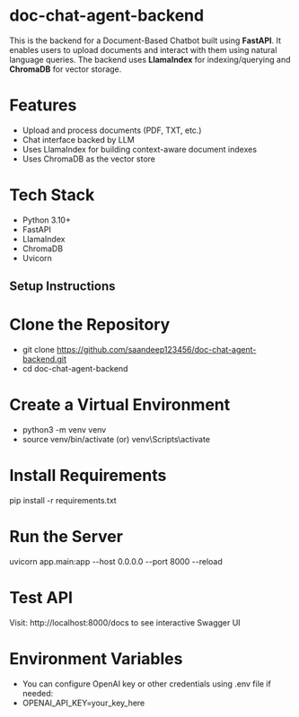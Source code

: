 # doc-chat-agent-backend
This is the backend for a Document-Based Chatbot built using **FastAPI**. It enables users to upload documents and interact with them using natural language queries. The backend uses **LlamaIndex** for indexing/querying and **ChromaDB** for vector storage.

# Features
- Upload and process documents (PDF, TXT, etc.)
- Chat interface backed by LLM
- Uses LlamaIndex for building context-aware document indexes
- Uses ChromaDB as the vector store

# Tech Stack
- Python 3.10+
- FastAPI
- LlamaIndex
- ChromaDB
- Uvicorn

## Setup Instructions

# Clone the Repository

- git clone https://github.com/saandeep123456/doc-chat-agent-backend.git
- cd doc-chat-agent-backend

# Create a Virtual Environment
- python3 -m venv venv
- source venv/bin/activate (or) venv\Scripts\activate

# Install Requirements
pip install -r requirements.txt

# Run the Server
uvicorn app.main:app --host 0.0.0.0 --port 8000 --reload

# Test API
Visit: http://localhost:8000/docs to see interactive Swagger UI

# Environment Variables
- You can configure OpenAI key or other credentials using .env file if needed:
- OPENAI_API_KEY=your_key_here





